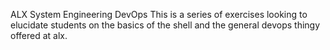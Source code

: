 ALX System Engineering DevOps
This is a series of exercises looking to elucidate students on the basics of the shell and the general devops thingy offered at alx.
